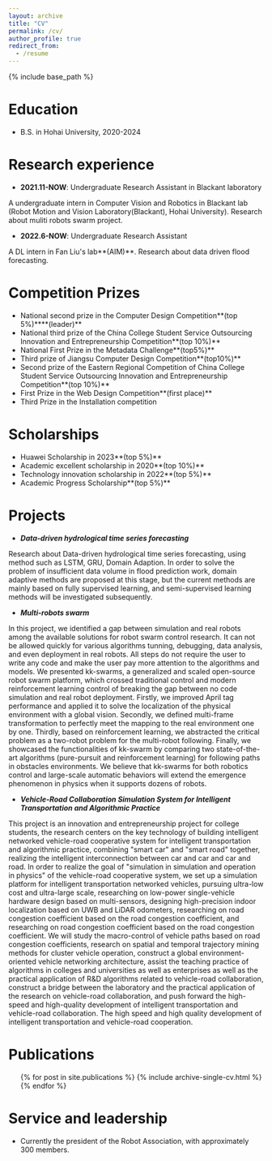 ```yaml
---
layout: archive
title: "CV"
permalink: /cv/
author_profile: true
redirect_from:
  - /resume
---
```


{% include base_path %}

Education
======
* B.S. in Hohai University, 2020-2024

Research experience
======
* **2021.11-NOW**: Undergraduate Research Assistant in Blackant laboratory

A undergraduate intern in Computer Vision and Robotics in Blackant lab (Robot Motion and Vision Laboratory(Blackant), Hohai University). Research about muliti robots swarm project. 

* **2022.6-NOW**: Undergraduate Research Assistant

A DL intern in Fan Liu's lab**(AIM)**. Research about data driven flood forecasting.

Competition Prizes
======
* National second prize in the Computer Design Competition**(top 5%)****(leader)**
* National third prize of the China College Student Service Outsourcing Innovation and Entrepreneurship Competition**(top 10%)**
* National First Prize in the Metadata Challenge**(top5%)**
* Third prize of Jiangsu Computer Design Competition**(top10%)**
* Second prize of the Eastern Regional Competition of China College Student Service Outsourcing Innovation and Entrepreneurship Competition**(top 10%)**
* First Prize in the Web Design Competition**(first place)**
* Third Prize in the Installation competition

  
Scholarships
======
* Huawei Scholarship in 2023**(top 5%)**
* Academic excellent scholarship in 2020**(top 10%)**
* Technology innovation scholarship in 2022**(top 5%)**
* Academic Progress Scholarship**(top 5%)**

Projects
======
* ***Data-driven hydrological time series forecasting***

Research about Data-driven hydrological time series forecasting, using method such as LSTM, GRU, Domain Adaption. In order to solve the problem of insufficient data volume in flood prediction work, domain adaptive methods are proposed at this stage, but the current methods are mainly based on fully supervised learning, and semi-supervised learning methods will be investigated subsequently.

* ***Multi-robots swarm*** 

In this project, we identified a gap between simulation and real robots among the available solutions for robot swarm control research. It can not be allowed quickly for various algorithms tunning, debugging, data analysis, and even deployment in real robots. All steps do not require the user to write any code and make the user pay more attention to the algorithms and models. We presented kk-swarms, a generalized and scaled open-source robot swarm platform, which crossed traditional control and modern reinforcement learning control of breaking the gap between no code simulation and real robot deployment. Firstly, we improved April tag performance and applied it to solve the localization of the physical environment with a global vision. Secondly, we defined multi-frame transformation to perfectly meet the mapping to the real environment one by one. Thirdly, based on reinforcement learning, we abstracted the critical problem as a two-robot problem for the multi-robot following. Finally, we showcased the functionalities of kk-swarm by comparing two state-of-the-art algorithms (pure-pursuit and reinforcement learning) for following paths in obstacles environments. We believe that kk-swarms for both robotics control and large-scale automatic behaviors will extend the emergence phenomenon in physics when it supports dozens of robots.

* ***Vehicle-Road Collaboration Simulation System for Intelligent Transportation and Algorithmic Practice***

 This project is an innovation and entrepreneurship project for college students, the research centers on the key technology of building intelligent networked vehicle-road cooperative system for intelligent transportation and algorithmic practice, combining "smart car" and "smart road" together, realizing the intelligent interconnection between car and car and car and road. In order to realize the goal of "simulation in simulation and operation in physics" of the vehicle-road cooperative system, we set up a simulation platform for intelligent transportation networked vehicles, pursuing ultra-low cost and ultra-large scale, researching on low-power single-vehicle hardware design based on multi-sensors, designing high-precision indoor localization based on UWB and LiDAR odometers, researching on road congestion coefficient based on the road congestion coefficient, and researching on road congestion coefficient based on the road congestion coefficient. We will study the macro-control of vehicle paths based on road congestion coefficients, research on spatial and temporal trajectory mining methods for cluster vehicle operation, construct a global environment-oriented vehicle networking architecture, assist the teaching practice of algorithms in colleges and universities as well as enterprises as well as the practical application of R&D algorithms related to vehicle-road collaboration, construct a bridge between the laboratory and the practical application of the research on vehicle-road collaboration, and push forward the high-speed and high-quality development of intelligent transportation and vehicle-road collaboration. The high speed and high quality development of intelligent transportation and vehicle-road cooperation.


Publications
======
  <ul>{% for post in site.publications %}
    {% include archive-single-cv.html %}
  {% endfor %}</ul>
  
  
Service and leadership
======
* Currently the president of the Robot Association, with approximately 300 members.
